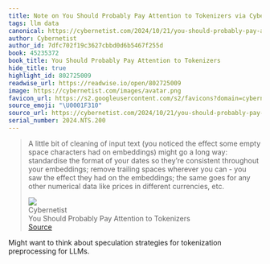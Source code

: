 ```yaml
---
title: Note on You Should Probably Pay Attention to Tokenizers via Cybernetist
tags: llm data
canonical: https://cybernetist.com/2024/10/21/you-should-probably-pay-attention-to-tokenizers/
author: Cybernetist
author_id: 7dfc702f19c3627cbbd0d6b5467f255d
book: 45235372
book_title: You Should Probably Pay Attention to Tokenizers
hide_title: true
highlight_id: 802725009
readwise_url: https://readwise.io/open/802725009
image: https://cybernetist.com/images/avatar.png
favicon_url: https://s2.googleusercontent.com/s2/favicons?domain=cybernetist.com
source_emoji: "\U0001F310"
source_url: https://cybernetist.com/2024/10/21/you-should-probably-pay-attention-to-tokenizers/#:~:text=A%20little%20bit,different%20currencies%2C%20etc.
serial_number: 2024.NTS.200
---
```

> A little bit of cleaning of input text (you noticed the effect some empty space characters had on embeddings) might go a long way: standardise the format of your dates so they’re consistent throughout your embeddings; remove trailing spaces wherever you can - you saw the effect they had on the embeddings; the same goes for any other numerical data like prices in different currencies, etc.
> <div class="quoteback-footer"><div class="quoteback-avatar"><img class="mini-favicon" src="https://s2.googleusercontent.com/s2/favicons?domain=cybernetist.com"></div><div class="quoteback-metadata"><div class="metadata-inner"><span style="display:none">FROM:</span><div aria-label="Cybernetist" class="quoteback-author"> Cybernetist</div><div aria-label="You Should Probably Pay Attention to Tokenizers" class="quoteback-title"> You Should Probably Pay Attention to Tokenizers</div></div></div><div class="quoteback-backlink"><a target="_blank" aria-label="go to the full text of this quotation" rel="noopener" href="https://cybernetist.com/2024/10/21/you-should-probably-pay-attention-to-tokenizers/#:~:text=A%20little%20bit,different%20currencies%2C%20etc." class="quoteback-arrow"> Source</a></div></div>

Might want to think about speculation strategies for tokenization preprocessing for LLMs.